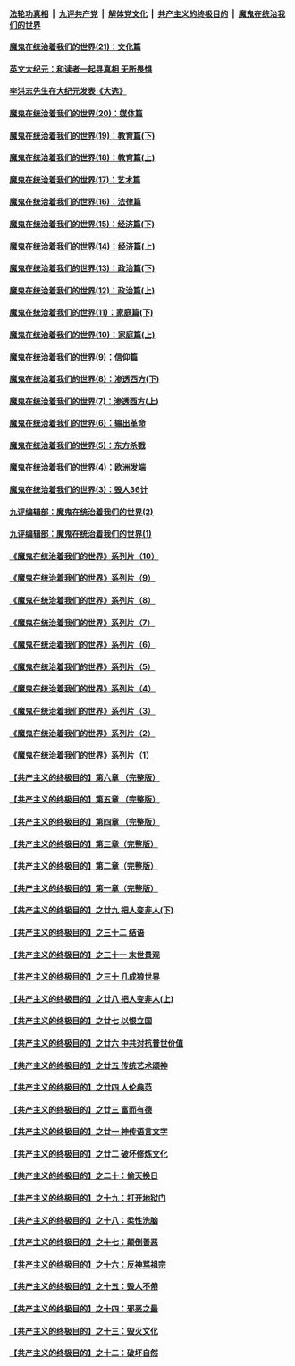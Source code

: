 ####  [法轮功真相](../../../../basic/blob/master/README.md?t=12081432) &nbsp;|&nbsp; [九评共产党](../../../../9ping.md/blob/master/README.md?t=12081432) &nbsp;|&nbsp; [解体党文化](../../../../jtdwh.md/blob/master/README.md?t=12081432)  &nbsp;|&nbsp; [共产主义的终极目的](../../../../gczydzjmd.md/blob/master/README.md?t=12081432) &nbsp;|&nbsp; [魔鬼在统治我们的世界](../../../../mgztzwmdsj.md/blob/master/README.md?t=12081432) 

#### [魔鬼在统治着我们的世界(21)：文化篇](../pages/nsc422/n10597706.md?t=12081432) 

#### [英文大纪元：和读者一起寻真相 无所畏惧](../pages/nsc422/n12542027.md?t=12081432) 

#### [李洪志先生在大纪元发表《大选》](../pages/nsc422/n12534746.md?t=12081432) 

#### [魔鬼在统治着我们的世界(20)：媒体篇](../pages/nsc422/n10586579.md?t=12081432) 

#### [魔鬼在统治着我们的世界(19)：教育篇(下)](../pages/nsc422/n10564808.md?t=12081432) 

#### [魔鬼在统治着我们的世界(18)：教育篇(上)](../pages/nsc422/n10526970.md?t=12081432) 

#### [魔鬼在统治着我们的世界(17)：艺术篇](../pages/nsc422/n10499093.md?t=12081432) 

#### [魔鬼在统治着我们的世界(16)：法律篇](../pages/nsc422/n10485969.md?t=12081432) 

#### [魔鬼在统治着我们的世界(15)：经济篇(下)](../pages/nsc422/n10469975.md?t=12081432) 

#### [魔鬼在统治着我们的世界(14)：经济篇(上)](../pages/nsc422/n10457370.md?t=12081432) 

#### [魔鬼在统治着我们的世界(13)：政治篇(下)](../pages/nsc422/n10448270.md?t=12081432) 

#### [魔鬼在统治着我们的世界(12)：政治篇(上)](../pages/nsc422/n10444576.md?t=12081432) 

#### [魔鬼在统治着我们的世界(11)：家庭篇(下)](../pages/nsc422/n10440961.md?t=12081432) 

#### [魔鬼在统治着我们的世界(10)：家庭篇(上)](../pages/nsc422/n10435448.md?t=12081432) 

#### [魔鬼在统治着我们的世界(9)：信仰篇](../pages/nsc422/n10432159.md?t=12081432) 

#### [魔鬼在统治着我们的世界(8)：渗透西方(下)](../pages/nsc422/n10429603.md?t=12081432) 

#### [魔鬼在统治着我们的世界(7)：渗透西方(上)](../pages/nsc422/n10426013.md?t=12081432) 

#### [魔鬼在统治着我们的世界(6)：输出革命](../pages/nsc422/n10421536.md?t=12081432) 

#### [魔鬼在统治着我们的世界(5)：东方杀戮](../pages/nsc422/n10417707.md?t=12081432) 

#### [魔鬼在统治着我们的世界(4)：欧洲发端](../pages/nsc422/n10414890.md?t=12081432) 

#### [魔鬼在统治着我们的世界(3)：毁人36计](../pages/nsc422/n10411583.md?t=12081432) 

#### [九评编辑部：魔鬼在统治着我们的世界(2)](../pages/nsc422/n10410036.md?t=12081432) 

#### [九评编辑部：魔鬼在统治着我们的世界(1)](../pages/nsc422/n10406825.md?t=12081432) 

#### [《魔鬼在统治着我们的世界》系列片（10）](../pages/nsc422/n12292670.md?t=12081432) 

#### [《魔鬼在统治着我们的世界》系列片（9）](../pages/nsc422/n12290859.md?t=12081432) 

#### [《魔鬼在统治着我们的世界》系列片（8）](../pages/nsc422/n12287445.md?t=12081432) 

#### [《魔鬼在统治着我们的世界》系列片（7）](../pages/nsc422/n12283425.md?t=12081432) 

#### [《魔鬼在统治着我们的世界》系列片（6）](../pages/nsc422/n12282314.md?t=12081432) 

#### [《魔鬼在统治着我们的世界》系列片（5）](../pages/nsc422/n12281419.md?t=12081432) 

#### [《魔鬼在统治着我们的世界》系列片（4）](../pages/nsc422/n12274024.md?t=12081432) 

#### [《魔鬼在统治着我们的世界》系列片（3）](../pages/nsc422/n12271322.md?t=12081432) 

#### [《魔鬼在统治着我们的世界》系列片（2）](../pages/nsc422/n12269049.md?t=12081432) 

#### [《魔鬼在统治着我们的世界》系列片（1）](../pages/nsc422/n12267575.md?t=12081432) 

#### [【共产主义的终极目的】第六章 （完整版）](../pages/nsc422/n11428913.md?t=12081432) 

#### [【共产主义的终极目的】第五章 （完整版）](../pages/nsc422/n11428912.md?t=12081432) 

#### [【共产主义的终极目的】第四章 （完整版）](../pages/nsc422/n11428907.md?t=12081432) 

#### [【共产主义的终极目的】第三章（完整版）](../pages/nsc422/n11428848.md?t=12081432) 

#### [【共产主义的终极目的】第二章（完整版）](../pages/nsc422/n11428831.md?t=12081432) 

#### [【共产主义的终极目的】第一章（完整版）](../pages/nsc422/n11417651.md?t=12081432) 

#### [【共产主义的终极目的】之廿九 把人变非人(下)](../pages/nsc422/n11344140.md?t=12081432) 

#### [【共产主义的终极目的】之三十二 结语](../pages/nsc422/n11360535.md?t=12081432) 

#### [【共产主义的终极目的】之三十一 末世景观](../pages/nsc422/n11351129.md?t=12081432) 

#### [【共产主义的终极目的】之三十 几成狼世界](../pages/nsc422/n11348280.md?t=12081432) 

#### [【共产主义的终极目的】之廿八 把人变非人(上)](../pages/nsc422/n11340492.md?t=12081432) 

#### [【共产主义的终极目的】之廿七 以恨立国](../pages/nsc422/n11336944.md?t=12081432) 

#### [【共产主义的终极目的】之廿六 中共对抗普世价值](../pages/nsc422/n11324785.md?t=12081432) 

#### [【共产主义的终极目的】之廿五 传统艺术颂神](../pages/nsc422/n11296396.md?t=12081432) 

#### [【共产主义的终极目的】之廿四 人伦典范](../pages/nsc422/n11296397.md?t=12081432) 

#### [【共产主义的终极目的】之廿三 富而有德](../pages/nsc422/n11283598.md?t=12081432) 

#### [【共产主义的终极目的】之廿一 神传语言文字](../pages/nsc422/n11263265.md?t=12081432) 

#### [【共产主义的终极目的】之廿二 破坏修炼文化](../pages/nsc422/n11245728.md?t=12081432) 

#### [【共产主义的终极目的】之二十：偷天换日](../pages/nsc422/n11238846.md?t=12081432) 

#### [【共产主义的终极目的】之十九：打开地狱门](../pages/nsc422/n11206376.md?t=12081432) 

#### [【共产主义的终极目的】之十八：柔性洗脑](../pages/nsc422/n11199994.md?t=12081432) 

#### [【共产主义的终极目的】之十七：颠倒善恶](../pages/nsc422/n11179782.md?t=12081432) 

#### [【共产主义的终极目的】之十六：反神骂祖宗](../pages/nsc422/n11166798.md?t=12081432) 

#### [【共产主义的终极目的】之十五：毁人不倦](../pages/nsc422/n11166792.md?t=12081432) 

#### [【共产主义的终极目的】之十四：邪恶之最](../pages/nsc422/n11150249.md?t=12081432) 

#### [【共产主义的终极目的】之十三：毁灭文化](../pages/nsc422/n11135227.md?t=12081432) 

#### [【共产主义的终极目的】之十二：破坏自然](../pages/nsc422/n11135214.md?t=12081432) 

